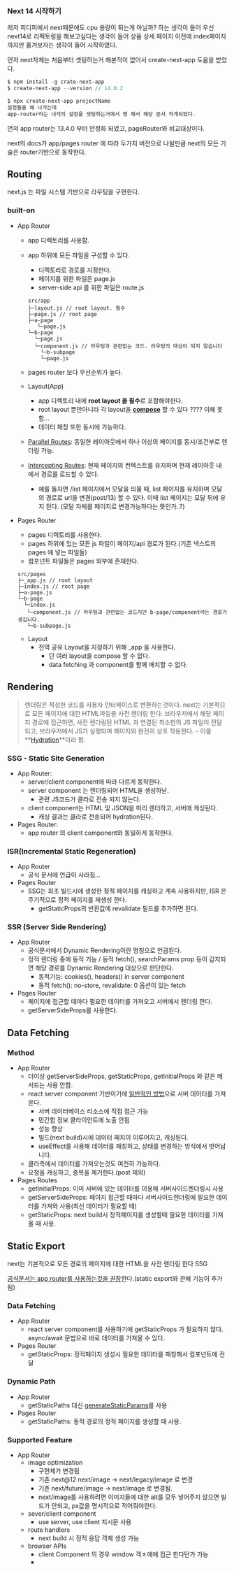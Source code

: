### Next 14 시작하기
레저 피디피에서 nest때문에도 cpu 용량이 튀는게 아닐까? 하는 생각이 들어 우선 next14로 리펙토링을 해보고싶다는 생각이 들어 상품 상세 페이지 이전에 index페이지 까지만 옮겨보자는 생각이 들어 시작하였다.

먼저 next자체는 처음부터 셋팅하는거 해본적이 없어서 create-next-app 도움을 받았다.

```powershell
$ npm install -g crate-next-app
$ create-next-app --version // 14.0.2

$ npx create-next-app projectName
설정들을 해 나가는데 
app-router라는 녀석의 설정을 셋팅하는거에서 앵 해서 해당 문서 적게되었다.
```

먼저 app router는 13.4.0 부터 안정화 되었고, pageRouter와 비교대상이다.

next의 docs가 app/pages router 에 따라 두가지 버전으로 나뉠만큼 next의 모든 기술은 router기반으로 동작한다.

## Routing

next.js 는 파일 시스템 기반으로 라우팅을 구현한다.

### built-on

- App Router
    - app 디렉토리를 사용함.
    - app 하위에 모든 파일을 구성할 수 있다.
        - 디렉토리로 경로를 지정한다.
        - 페이지를 위한 파일은 page.js
        - server-side api 를 위한 파일은 route.js

        ```
        src/app
        ├─layout.js // root layout. 필수
        ├─page.js // root page
        ├─a-page
           └─page.js
        └─b-page
          └─page.js
          └─component.js // 라우팅과 관련없는 코드. 라우팅의 대상이 되지 않습니다
            └─b-subpage
            └─page.js
        ```

    - pages router 보다 우선순위가 높다.
    - Layout(App)
        - app 디렉토리 내에 **root layout 을 필수**로 포함해야한다.
        - root layout 뿐만아니라 각 layout을 **[compose](https://nextjs.org/blog/next-13-4#server-actions-alpha)** 할 수 있다 ???? 이해 못 함...
        - 데이터 패칭 또한 동시에 가능하다.
    - [Parallel Routes](https://nextjs.org/docs/app/building-your-application/routing/parallel-routes): 동일한 레이아웃에서 하나 이상의 페이지를 동시/조건부로 렌더링 가능.
    - [Intercepting Routes](https://nextjs.org/docs/app/building-your-application/routing/intercepting-routes): 현재 페이지의 컨텍스트를 유지하며 현재 레이아웃 내에서 경로를 로드할 수 있다.
        - 예를 들자면 /list 페이지에서 모달을 띄울 때, list 페이지를 유지하며 모달의 경로로 url을 변경(post/13) 할 수 있다. 이때 list 페이지는 모달 뒤에 유지 된다. (모달 자체를 페이지로 변경가능하다는 뜻인가..?)
- Pages Router
    - pages 디렉토리를 사용한다.
    - pages 하위에 있는 모든 js 파일이 페이지/api 경로가 된다.(기존 넥스트의 pages 에 넣는 파일들)
    - 컴포넌트 파일들은 pages 외부에 존재한다.

    ```
    src/pages
    ├─_app.js // root layout
    ├─index.js // root page
    ├─a-page.js
    └─b-page
      └─index.js
       └─component.js // 라우팅과 관련없는 코드지만 b-page/component라는 경로가 생깁니다.
       └─b-subpage.js
    ```

    - Layout
        - 전역 공유 Layout을 지정하기 위해 _app 을 사용한다.
            - 단 여러 layout을 compose 할 수 없다.
            - data fetching 과 component를 함께 배치할 수 없다.


## Rendering

> 렌더링은 작성한 코드를 사용자 인터페이스로 변환하는것이다.
next는 기본적으로 모든 페이지에 대한 HTML파일을 사전 렌더링 한다.
브라우저에서 해당 페이지 경로에 접근하면, 사전 렌더링된 HTML 과 연결된 최소한의 JS 파일이 전달되고,
브라우저에서 JS가 실행되며 페이지와 완전히 상호 작용한다. - 이를 **[Hydration](https://www.notion.so/React-hydrate-9fbbfe1067294e1a86eb8e6a8d33d532?pvs=21)**이라 함.
>

### SSG - Static Site Generation

- App Router:
    - server/client component에 따라 다르게 동작한다.
    - server component 는 렌더링되어 HTML을 생성하낟.
        - 관련 JS코드가 클라로 전송 되지 않는다.
    - client component는 HTML 및 JSON을 미리 렌더하고, 서버에 캐싱된다.
        - 캐싱 결과는 클라로 전송되어 hydration된다.
- Pages Router:
    - app router 의 client component와 동일하게 동작한다.

### ISR(Incremental Static Regeneration)

- App Router
    - 공식 문서에 언급이 사라짐…
- Pages Router
    - SSG는 최초 빌드시에 생성한 정적 페이지를 캐싱하고 계속 사용하지만, ISR 은 주기적으로 정적 페이지를 재생성 한다.
        - getStaticProps의 반환값에 revalidate 필드를 추가하면 된다.

### SSR (Server Side Rendering)

- App Router
    - 공식문서에서 Dynamic Rendering이란 명칭으로 언급된다.
    - 정적 렌더링 중에 동적 기능 / 동적 fetch(), searchParams prop 등이 감지되면 해당 경로를 Dynamic Rendering 대상으로 판단한다.
        - 동적기능: cookies(), headers() in server component
        - 동적 fetch(): no-store, revalidate: 0 옵션이 있는 fetch
- Pages Router
    - 페이지에 접근할 때마다 필요한 데이터를 가져오고 서버에서 렌더링 한다.
    - getServerSideProps를 사용한다.

## Data Fetching

### Method

- App Router
    - 더이상 getServerSideProps, getStaticProps, getInitialProps 와 같은 메서드는 사용 안함.
    - react server component 기반이기에 [일반적인 방법](https://nextjs.org/blog/next-13-4#server-actions-alpha)으로 서버 데이터를 가져온다.
        - 서버 데이터베이스 리소스에 직접 접근 가능
        - 민간함 정보 클라이언트에 노출 안됨
        - 성능 향상
        - 빌드(next build)시에 데이터 패치이 이루어지고, 캐싱된다.
        - useEffect를 사용해 데이터를 패칭하고, 상태를 변경하는 방식에서 벗어납니다.
    - 클라측에서 데이터를 가져오는것도 여전히 가능하다.
    - 요청을 캐싱하고, 중복을 제거한다.(post 제외)
- Pages Routes
    - getInitialProps: 이미 서버에 있는 데이터를 이용해 서버사이드렌더링시 사용
    - getServerSideProps: 페이지 접근할 때마다 서버사이드렌더링에 필요한 데이터를 가져와 사용(최신 데이터가 필요할 때)
    - getStaticProps: next build시 정적페이지를 생성할때 필요한 데이터를 가져올 때 사용.

## Static Export

next는 기본적으로 모든 경로의 페이지에 대한 HTML을 사전 렌더링 한다 SSG

[공식문서는 app router를 사용하는것을 권장](https://nextjs.org/docs/pages/building-your-application/deploying/static-exports)한다.(static export와 관해 기능이 추가됨)

### Data Fetching

- App Router
    - react server component를 사용하기에 getStaticProps 가 필요하지 않다. async/await 문법으로 바로 데이터를 가져올 수 있다.
- Pages Router
    - getStaticProps: 정적페이지 생성시 필요한 데이터를 패칭해서 컴포넌트에 전달

### Dynamic Path

- App Router
    - getStaticPaths 대신 [generateStaticParams](https://nextjs.org/docs/app/api-reference/functions/generate-static-params)를 사용
- Pages Router
    - getStaticPaths: 동적 경로의 정적 페이지를 생성할 때 사용.

### Supported Feature

- App Router
    - image optimization
        - 구현체가 변경됨
        - 기존 next@12 next/image → next/legacy/image 로 변경
        - 기존 next/future/image → next/image 로 변경됨.
        - next/image를 사용하려면 이미지들에 대한 alt를 모두 넣어주지 않으면 빌드가 안되고, px값을 명시적으로 적어줘야한다.
    - sever/client component
        - use server, use client 지시문 사용
    - route handlers
        - next build 시 정적 응답 객체 생성 가능
    - browser APIs
        - client Component 의 경우 window 객ㅊ에에 접근 한다던가 가능
        -